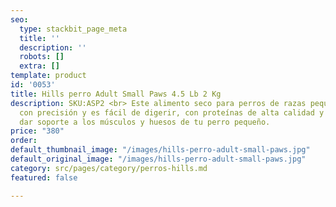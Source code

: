 ```yaml
---
seo:
  type: stackbit_page_meta
  title: ''
  description: ''
  robots: []
  extra: []
template: product
id: '0053'
title: Hills perro Adult Small Paws 4.5 Lb 2 Kg
description: SKU:ASP2 <br> Este alimento seco para perros de razas pequeñas está balanceado
  con precisión y es fácil de digerir, con proteínas de alta calidad y calcio para
  dar soporte a los músculos y huesos de tu perro pequeño.
price: "380"
order: 
default_thumbnail_image: "/images/hills-perro-adult-small-paws.jpg"
default_original_image: "/images/hills-perro-adult-small-paws.jpg"
category: src/pages/category/perros-hills.md
featured: false

---
```

